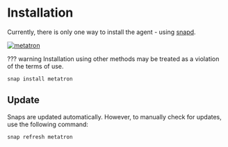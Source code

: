# Installation

Currently, there is only one way to install the agent - using [snapd](https://snapcraft.io/docs/installing-snapd).

[![metatron](https://snapcraft.io/metatron/badge.svg)](https://snapcraft.io/metatron)

??? warning
    Installation using other methods may be treated as a violation of the terms of use.

```shell
snap install metatron
```

## Update

Snaps are updated automatically. However, to manually check for updates, use the following command:

```shell
snap refresh metatron
```

